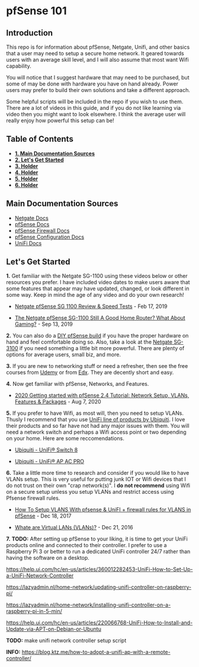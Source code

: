 # pfSense 101

## Introduction

This repo is for information about pfSense, Netgate, Unifi, and other basics that a user may need to setup a secure home network. It geared towards users with an average skill level, and I will also assume that most want Wifi capability.

You will notice that I suggest hardware that may need to be purchased, but some of may be done with hardware you have on hand already. Power users may prefer to build their own solutions and take a different approach.

Some helpful scripts will be included in the repo if you wish to use them. There are a lot of videos in this guide, and if you do not like learning via video then you might want to look elsewhere. I think the average user will really enjoy how powerful this setup can be!

## Table of Contents
* [**1. Main Documentation Sources**](https://github.com/gH7aerakaGpLTYrwVTa/pfSense101/blob/master/README.md#main-documentation-sources)
* [**2. Let's Get Started**](https://github.com/gH7aerakaGpLTYrwVTa/pfSense101/blob/master/README.md#lets-get-started)
* [**3. Holder**]() 
* [**4. Holder**]()
* [**5. Holder**]()
* [**6. Holder**]()

## Main Documentation Sources

- [Netgate Docs](https://docs.netgate.com/)
- [pfSense Docs](https://docs.netgate.com/pfsense/en/latest/index.html)
- [pfSense Firewall Docs](https://docs.netgate.com/pfsense/en/latest/firewall/index.html)
- [pfSense Configuration Docs](https://docs.netgate.com/pfsense/en/latest/config/)
- [UniFi Docs](https://help.ui.com/hc/en-us/categories/200320654-UniFi-Wireless)

## Let's Get Started

**1.** Get familiar with the Netgate SG-1100 using these videos below or other resources you prefer. I have included video dates to make users aware that some features that appear may have updated, changed, or look different in some way. Keep in mind the age of any video and do your own research!

- [Netgate pfSense SG 1100 Review & Speed Tests](https://youtu.be/_bM3XqK5JzE) - Feb 17, 2019 

- [The Netgate pfSense SG-1100 Still A Good Home Router? What About Gaming?](https://youtu.be/6VqeB5eXjq0) - Sep 13, 2019

**2.** You can also do a [DIY pfSense build](https://www.youtube.com/watch?v=9kSZ1oM-4ZM) if you have the proper hardware on hand and feel comfortable doing so. Also, take a look at the [Netgate SG-3100](https://www.youtube.com/watch?v=dbSUdDyfW0M) if you need something a little bit more powerful. There are plenty of options for average users, small biz, and more.

**3.** If you are new to networking stuff or need a refresher, then see the free courses from [Udemy](https://www.udemy.com/course/introduction-to-networking-for-complete-beginners/) or from [Edx](https://www.edx.org/course/introduction-to-networking). They are decently short and easy.

**4.** Now get familiar with pfSense, Networks, and Features. 

- [2020 Getting started with pfSense 2.4 Tutorial: Network Setup, VLANs, Features & Packages](https://www.youtube.com/watch?v=fsdm5uc_LsU) - Aug 7, 2020

**5.** If you prefer to have Wifi, as most will, then you need to setup VLANs. Thusly I recommend that you use [UniFi line of products by Ubiquiti](https://www.ui.com/products/#unifi). I love their products and so far have not had any major issues with them. You will need a network switch and perhaps a Wifi access point or two depending on your home. Here are some reccomendations. 

- [Ubiquiti - UniFi® Switch 8](https://www.ui.com/unifi-switching/unifi-switch-8/)

- [Ubiquiti - UniFi® AP AC PRO](https://www.ui.com/unifi/unifi-ap-ac-pro/)

**6.** Take a little more time to research and consider if you would like to have VLANs setup. This is very useful for putting junk IOT or Wifi devices that I do not trust on their own "crap network(s)". I **do not recommend** using Wifi on a secure setup unless you setup VLANs and restrict access using Pfsense firewall rules.

- [How To Setup VLANS With pfsense & UniFI + firewall rules for VLANS in pfSense](https://www.youtube.com/watch?v=b2w1Ywt081o) - Dec 18, 2017

- [Whate are Virtual LANs (VLANs)?](https://www.youtube.com/watch?v=dpoUjnfGbeo) - Dec 21, 2016

**7.** **TODO:** After setting up pfSense to your liking, it is time to get your UniFi products online and connected to their controller. I prefer to use a Raspberry Pi 3 or better to run a dedicated UniFi controller 24/7 rather than having the software on a desktop.

https://help.ui.com/hc/en-us/articles/360012282453-UniFi-How-to-Set-Up-a-UniFi-Network-Controller

https://lazyadmin.nl/home-network/updating-unifi-controller-on-raspberry-pi/

https://lazyadmin.nl/home-network/installing-unifi-controller-on-a-raspberry-pi-in-5-min/

https://help.ui.com/hc/en-us/articles/220066768-UniFi-How-to-Install-and-Update-via-APT-on-Debian-or-Ubuntu

**TODO:** make unifi network controller setup script

**INFO:**
https://blog.ktz.me/how-to-adopt-a-unifi-ap-with-a-remote-controller/
